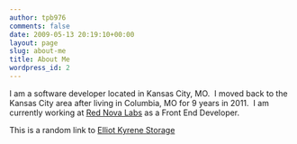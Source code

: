 ```yaml
---
author: tpb976
comments: false
date: 2009-05-13 20:19:10+00:00
layout: page
slug: about-me
title: About Me
wordpress_id: 2
---
```


I am a software developer located in Kansas City, MO.  I moved back to the Kansas City area after living in Columbia, MO for 9 years in 2011.  I am currently working at [Red Nova Labs](http://www.rednovalabs.com) as a Front End Developer.

This is a random link to [Elliot Kyrene Storage](http://www.elliotkyrenestorage.com/)
